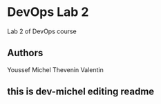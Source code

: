 # DevOps Lab 2

Lab 2 of DevOps course

## Authors

Youssef Michel
Thevenin Valentin

## this is dev-michel editing readme
